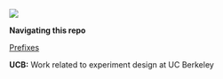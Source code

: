 ![](http://68.media.tumblr.com/4824bb13ff206cf5e95ccadb913a724c/tumblr_inline_nq74gn83a41t63ajm_540.gif)

**Navigating this repo**

<u>Prefixes</u>

**UCB:** Work related to experiment design at UC Berkeley
